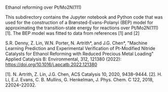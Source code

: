 Ethanol reforming over Pt/Mo2N(111)

This subdirectory contains the Jupyter notebook and Python code that was used for the construction of a Brønsted-Evans-Polanyi (BEP) model for approximating the transition-state energy for reactions over Pt/Mo2N(111) [1]. The BEP model was fitted to data from references [1] and [2]

S.R. Denny, Z. Lin, W.N. Porter, N. Artrith*, and J.G. Chen*, "Machine Learning Prediction and Experimental Verification of Pt-Modified Nitride Catalysts for Ethanol Reforming with Reduced Precious Metal Loading" Applied Catalysis B: Environmental, 312, 121380 (2022): https://doi.org/10.1016/j.apcatb.2022.121380

[1]. N. Artrith, Z. Lin, J.G. Chen, ACS Catalysis 10, 2020, 9438–9444.
[2]. H. Li, E.J. Evans, C. B. Mullins, G. Henkelman, J. Phys. Chem. C 122, 2018, 22024–22032.

